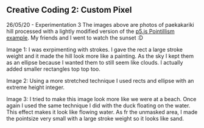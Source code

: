 ## Creative Coding 2: Custom Pixel

26/05/20 - Experimentation 3
The images above are photos of paekakariki hill processed with a lightly modified version of the [p5.js Pointillism example](https://p5js.org/examples/image-pointillism.html). My friends and I went to watch the sunset :D

Image 1: I was exrpimenting with strokes. I gave the rect a large stroke weight and it made the hill look more like a painting. As the sky I kept them as an ellipse because I wanted them to still seem like clouds. I actually added smaller rectangles top top too.

Image 2: Using a more stretched technique I used rects and ellipse with an extreme height integer.

Image 3: I tried to make this image look more like we were at a beach. Once again I used the same technique I did with the duck floating on the water. This effect makes it look like flowing water. As fr the unmasked area, I made the pointsize very small with a large stroke weight so it looks like sand.




